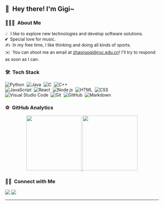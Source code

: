 <!-- ![Aditya Vikram Singh Banner](https://raw.githubusercontent.com/AVS1508/AVS1508/master/assets/Aditya%20Vikram%20Singh%20Banner.jpg) !-->

<h2>👋 &nbsp;Hey there! I'm Gigi~</h2>

### 👨🏻‍💻 &nbsp;About Me

💡 &nbsp;I like to explore new technologies and develop software solutions.\
💕 &nbsp;Special love for music.\
✍️ &nbsp;In my free time, I like thinking and doing all kinds of sports.\
✉️ &nbsp;You can shoot me an email at zhaoruoqi@ruc.edu.cn! I'll try to respond as soon as I can.
<!--📄 &nbsp;Please have a look at my [Résumé](https://www.adityavsingh.com/resume.html) for more details about me. I'm open to feedback and suggestions!-->

<!-- <img src="https://github.com/Gigi-Zhao/pic_for_profile/blob/master/profile.jpg?raw=true" alt="life in Chiang Mai" width="200" height="300"  align="right">  !-->

### 🛠 &nbsp;Tech Stack

![Python](https://img.shields.io/badge/-Python-05122A?style=flat&logo=python)&nbsp;
![Java](https://img.shields.io/badge/-Java-05122A?style=flat&logo=Java&logoColor=FFA518)&nbsp;
![C](https://img.shields.io/badge/-C-05122A?style=flat&logo=C&logoColor=A8B9CC)&nbsp;
![C++](https://img.shields.io/badge/-C++-05122A?style=flat&logo=C%2B%2B&logoColor=00599C)&nbsp;\
![JavaScript](https://img.shields.io/badge/-JavaScript-05122A?style=flat&logo=javascript)&nbsp;
![React](https://img.shields.io/badge/-React-05122A?style=flat&logo=react)&nbsp;
![Node.js](https://img.shields.io/badge/-Node.js-05122A?style=flat&logo=node.js)&nbsp;
![HTML](https://img.shields.io/badge/-HTML-05122A?style=flat&logo=HTML5)&nbsp;
![CSS](https://img.shields.io/badge/-CSS-05122A?style=flat&logo=CSS3&logoColor=1572B6)&nbsp;\
![Visual Studio Code](https://img.shields.io/badge/-Visual%20Studio%20Code-05122A?style=flat&logo=visual-studio-code&logoColor=007ACC)&nbsp;
![Git](https://img.shields.io/badge/-Git-05122A?style=flat&logo=git)&nbsp;
![GitHub](https://img.shields.io/badge/-GitHub-05122A?style=flat&logo=github)&nbsp;
![Markdown](https://img.shields.io/badge/-Markdown-05122A?style=flat&logo=markdown)


### ⚙️ &nbsp;GitHub Analytics

<p align="center">
<a href="https://github.com/AVS1508">
  <img height="180em" src="https://github-readme-stats-eight-theta.vercel.app/api?username=Gigi-Zhao&show_icons=true&theme=dracula&include_all_commits=true&count_private=true"/>
  <img height="180em" src="https://github-readme-stats-eight-theta.vercel.app/api/top-langs/?username=Gigi-Zhao&layout=compact&langs_count=8&theme=dracula"/>
</a>
</p>

### 🤝🏻 &nbsp;Connect with Me

<p align="left">
<!-- <a href="https://www.adityavsingh.com"><img src="https://img.shields.io/badge/-adityavsingh.com-3423A6?style=flat&logo=Google-Chrome&logoColor=white"/></a> !-->
<a href="https://linkedin.com/in/ruoqi-zhao-6502022b8"><img src="https://img.shields.io/badge/-Ruoqi%20Zhao-0077B5?style=flat&logo=Linkedin&logoColor=white"/></a>
<a href="https://www.instagram.com/gigi_zhao_?igsh=OGQ5ZDc2ODk2ZA=="><img src="https://img.shields.io/badge/-@gigi_zhao_-E4405F?style=flat&logo=Instagram&logoColor=white"/></a>
</p>

-----

